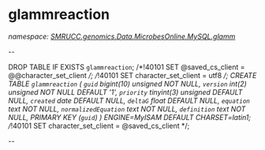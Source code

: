 ﻿# glammreaction
_namespace: [SMRUCC.genomics.Data.MicrobesOnline.MySQL.glamm](./index.md)_

--
 
 DROP TABLE IF EXISTS `glammreaction`;
 /*!40101 SET @saved_cs_client = @@character_set_client */;
 /*!40101 SET character_set_client = utf8 */;
 CREATE TABLE `glammreaction` (
 `guid` bigint(10) unsigned NOT NULL,
 `version` int(2) unsigned NOT NULL DEFAULT '1',
 `priority` tinyint(3) unsigned DEFAULT NULL,
 `created` date DEFAULT NULL,
 `deltaG` float DEFAULT NULL,
 `equation` text NOT NULL,
 `normalizedEquation` text NOT NULL,
 `definition` text NOT NULL,
 PRIMARY KEY (`guid`)
 ) ENGINE=MyISAM DEFAULT CHARSET=latin1;
 /*!40101 SET character_set_client = @saved_cs_client */;
 
 --




